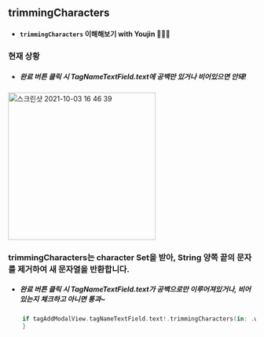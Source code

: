 ## trimmingCharacters

- #### ```trimmingCharacters``` 이해해보기 with Youjin 👩🏻‍💻

### 현재 상황

- ##### 완료 버튼 클릭 시 TagNameTextField.text에 공백만 있거나 비어있으면 안돼!

<img width="300" alt="스크린샷 2021-10-03 16 46 39" src="https://user-images.githubusercontent.com/71479613/135744924-be22f73b-d41f-4743-90d1-1b43f5f91bf6.png">

### trimmingCharacters는 character Set을 받아, String 양쪽 끝의 문자를 제거하여 새 문자열을 반환합니다.

- ##### 완료 버튼 클릭 시 TagNameTextField.text가 공백으로만 이루어져있거나, 비어있는지 체크하고 아니면 통과~
```swift
    if tagAddModalView.tagNameTextField.text!.trimmingCharacters(in: .whitespaces).isEmpty || tagAddModalView.tagNameTextField.text == ""{
    }
```


